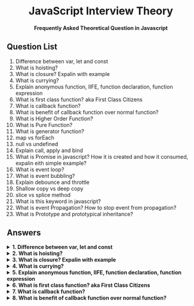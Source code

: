 <h1 align="center">JavaScript Interview Theory</h1>
<h4 align="center">Frequently Asked Theoretical Question in Javascript</h4>

## Question List
<ol>
  <li>Difference between var, let and const</li>
  <li>What is hoisting?</li>
  <li>What is closure? Expalin with example</li>
  <li>What is currying?</li>
  <li>Explain anonymous function, IIFE, function declaration, function expression</li>
  <li>What is first class function? aka First Class Citizens</li>
  <li>What is callback function?</li>
  <li>What is benefit of callback function over normal function?</li>
  <li>What is Higher Order Function?</li>
  <li>What is Pure Function?</li>
  <li>What is generator function?</li>
  <li>map vs forEach</li>
  <li>null vs undefined</li>
  <li>Explain call, apply and bind</li>
  <li>What is Promise in javascript? How it is created and how it consumed, expalin eith simple example?</li>
  <li>What is event loop?</li>
  <li>What is event bubbling?</li>
  <li>Explain debounce and throttle</li>
  <li>Shallow copy vs deep copy</li>
  <li>slice vs splice method</li>
  <li>What is this keyword in javascript?</li>
  <li>What is event Propagation? How to stop event from propagation?</li>
  <li>What is Prototype and prototypical inheritance?</li>
</ol>

## Answers

<details>
  <summary><b>1. Difference between var, let and const</b></summary>

- **Scope**
    
    **va**r: Variables declared with var can have a **global** or functional scope. Global scope is for variables declared outside functions, while functional scope is for variables declared inside functions.
    
    **let, const:** Variables declared with let can have  **block scope.**
    
- **Redeclaration and reassignment**:
    
    var: Variables declared with var can be redeclared and reassigned.
    
    ```jsx
    var name = "shiv";
    var name = "mahesh"
    ```
    
    **let**: can be reassigned to other values, but they cannot be redeclared.
    
    ```jsx
    let name = "shiv";
    name = "mahesh";
    ```
    
    **const**: can not be reassigned or redeclared.
- **Hoisting:**
    
    **var:** Variables declared with var are hoisted to the top of their global or local scope with default value of **undefined**, which makes them accessible before their line of declaration.
    
    **let**: Variables declared with let are hoisted to the top of their global, local, or block scope, but their hoisting is a little different from the one with var.
    
    But, let variables are hoisted without a default initialisation. So when you try to access such variables, instead of getting **undefined**, or **variable is not defined** error, you get **cannot access variable before       initialisation**.
</details>

<details>
  <summary><b>2. What is hoisting?</b></summary>
  Process whereby the interpreter appears to have moved the declaration of functions or variables to the top of their scope, prior to execution of the code.
  
  **var:** Variables declared with var are hoisted to the top of their global or local scope with default value of **undefined**, which makes them accessible before their line of declaration.

**let**: Variables declared with let are hoisted to the top of their global, local, or block scope, but their hoisting is a little different from the one with var.

**Function declarion** Functions declarations are also hoisted up.

But, let variables are hoisted without a default initialisation. So when you try to access such variables, instead of getting **undefined**, or **variable is not defined** error, you get **cannot access variable before initialisation**.
</details>

<details>
  <summary><b>3. What is closure? Expalin with example</b></summary>
  A function along with reference to its outer environment together forms a closure. Or in other words, A Closure is a combination of a function and its lexical scope bundled together.
  
  When a function is returned from another function, that return function does not only have function but also have the outer variables access.
  ```jsx
  function greet() {
    let name = 'John';
    function displayName() {
        // accessing name variable
        return 'Hi' + ' ' + name;
    }
    return displayName;
}
const g1 = greet();
console.log(g1());         // Hi John
```
</details>

<details>
  <summary><b>4. What is currying?</b></summary>

  Currying is a technique used in functional programming that allows you to transform a function with multiple arguments into a sequence of functions, each taking a single argument.

sum(1, 2, 3) => sum(1)(2)(3)

sum(1,2,3)
```jsx
const sum = (a, b, c) => { 
	return a+b+c
}
```
 sum(1)(2)(3)
 ```jsx
const sum = (a) => {
	return (b) => {
		return (c) => {
		   return a+b+c
		}
	}
}
```

```jsx
// Infinie currying

add(5)(6)(2)(3)(4)(5).....()

function add(a){
    return function(b) {
        if(b){
            return add(a+b);
        }
        return a;
    }
}
```

</details>

<details>
  <summary><b>5. Explain anonymous function, IIFE, function declaration, function expression</b></summary>

```jsx
//Anonymous function:
function () {
let x = "Hello!!";
});


//IIFE: Anonymous function can be immediately invoked
(function () {
  let x = "Hello!!";  // I will invoke myself
})();


//Function declaration
function myFunction(a, b) {
	return a * b;
}

//Function expression: Anonymous function stored in a variable.
const x = function (a, b) {return a * b};
```
</details>

<details>
  <summary><b>6. What is first class function? aka First Class Citizens</b></summary>
A programming language is said to have First-class functions if functions in that language are treated like other variables. 

So the functions can be assigned to any other variable or passed as an argument or can be returned by another function. JavaScript treat function as a first-class-citizens.
</details>

<details>
  <summary><b>7. What is callback function?</b></summary>
A callback function refers to a function that is passed as an argument to another function, with the intention of being called at a later point in the program's execution. The purpose of a callback function is to allow the called function to execute the passed function when a particular event or condition occurs. Another advantage is, it can be used for asynchronous task.
</details>

<details>
  <summary><b>8. What is benefit of callback function over normal function?</b></summary>
We can send different type of function inside the same function and perform different task.

 ```jsx
const calculator(a, b, callback) {
		return callback(a, b);
}

const sum(a, b) {
		return a+b;
}

const multiply(a, b) {
		return a * b;
}

calculator(5, 4, sum)             // 9
calculator(5, 4, multiply)        // 20
```

</details>

